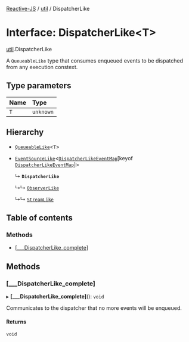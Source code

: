 [Reactive-JS](../README.md) / [util](../modules/util.md) / DispatcherLike

# Interface: DispatcherLike<T\>

[util](../modules/util.md).DispatcherLike

A `QueueableLike` type that consumes enqueued events to
be dispatched from any execution constext.

## Type parameters

| Name | Type |
| :------ | :------ |
| `T` | `unknown` |

## Hierarchy

- [`QueueableLike`](util.QueueableLike.md)<`T`\>

- [`EventSourceLike`](util.EventSourceLike.md)<[`DispatcherLikeEventMap`](util.DispatcherLikeEventMap.md)[keyof [`DispatcherLikeEventMap`](util.DispatcherLikeEventMap.md)]\>

  ↳ **`DispatcherLike`**

  ↳↳ [`ObserverLike`](rx.ObserverLike.md)

  ↳↳ [`StreamLike`](rx.StreamLike.md)

## Table of contents

### Methods

- [[\_\_\_DispatcherLike\_complete]](util.DispatcherLike.md#[___dispatcherlike_complete])

## Methods

### [\_\_\_DispatcherLike\_complete]

▸ **[___DispatcherLike_complete]**(): `void`

Communicates to the dispatcher that no more events will be enqueued.

#### Returns

`void`
